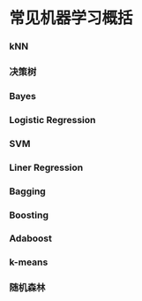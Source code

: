 # 常见机器学习概括

### kNN
### 决策树
### Bayes
### Logistic Regression
### SVM
### Liner Regression
### Bagging
### Boosting
### Adaboost
### k-means
### 随机森林
